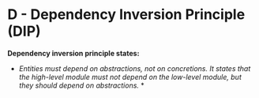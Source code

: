 # D - Dependency Inversion Principle (DIP)

**Dependency inversion principle states:**

- _Entities must depend on abstractions, not on concretions. It states that the high-level module must not depend on the low-level module, but they should depend on abstractions._ \*
